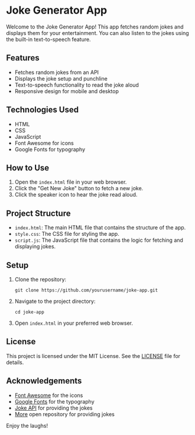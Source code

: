 # Joke Generator App

Welcome to the Joke Generator App! This app fetches random jokes and displays them for your entertainment. You can also listen to the jokes using the built-in text-to-speech feature.

## Features

- Fetches random jokes from an API
- Displays the joke setup and punchline
- Text-to-speech functionality to read the joke aloud
- Responsive design for mobile and desktop

## Technologies Used

- HTML
- CSS
- JavaScript
- Font Awesome for icons
- Google Fonts for typography

## How to Use

1. Open the `index.html` file in your web browser.
2. Click the "Get New Joke" button to fetch a new joke.
3. Click the speaker icon to hear the joke read aloud.

## Project Structure

- `index.html`: The main HTML file that contains the structure of the app.
- `style.css`: The CSS file for styling the app.
- `script.js`: The JavaScript file that contains the logic for fetching and displaying jokes.

## Setup

1. Clone the repository:
   ```
   git clone https://github.com/yourusername/joke-app.git
   ```
2. Navigate to the project directory:
   ```
   cd joke-app
   ```
3. Open `index.html` in your preferred web browser.

## License

This project is licensed under the MIT License. See the [LICENSE](LICENSE) file for details.

## Acknowledgements

- [Font Awesome](https://fontawesome.com/) for the icons
- [Google Fonts](https://fonts.google.com/) for the typography
- [Joke API](https://official-joke-api.appspot.com/) for providing the jokes
- [More](https://github.com/15Dkatz/official_joke_api/) open repository for providing jokes

Enjoy the laughs!